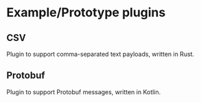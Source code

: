 # Example/Prototype plugins

## CSV

Plugin to support comma-separated text payloads, written in Rust.

## Protobuf

Plugin to support Protobuf messages, written in Kotlin.
